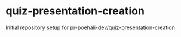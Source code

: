 # quiz-presentation-creation

Initial repository setup for pr-poehali-dev/quiz-presentation-creation